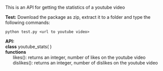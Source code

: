This is an API for getting the statistics of a youtube video

<b>Test:</b>
  Download the package as zip, extract it to a folder and type the following commands:
  
    python test.py <url to youtube video>

<b>API:</b><br>
  <b>class</b> youtube_stats( <url of the youtube video> )<br>
  <b>functions</b><br>
  &nbsp;&nbsp;&nbsp;&nbsp;&nbsp;  likes(): returns an integer, number of likes on the youtube video<br>
  &nbsp;&nbsp;&nbsp;&nbsp;&nbsp;  dislikes(): returns an integer, number of dislikes on the youtube video<br>
